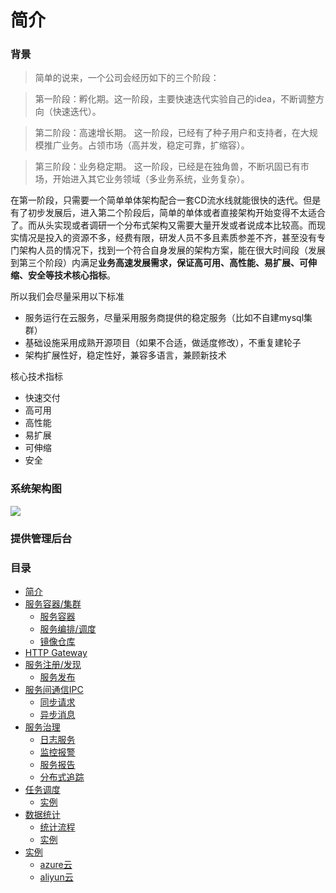 # 简介

### 背景

> 简单的说来，一个公司会经历如下的三个阶段：

> 第一阶段：孵化期。这一阶段，主要快速迭代实验自己的idea，不断调整方向（快速迭代）。

> 第二阶段：高速增长期。 这一阶段，已经有了种子用户和支持者，在大规模推广业务。占领市场（高并发，稳定可靠，扩缩容）。

> 第三阶段：业务稳定期。 这一阶段，已经是在独角兽，不断巩固已有市场，开始进入其它业务领域（多业务系统，业务复杂）。

在第一阶段，只需要一个简单单体架构配合一套CD流水线就能很快的迭代。但是有了初步发展后，进入第二个阶段后，简单的单体或者直接架构开始变得不太适合了。而从头实现或者调研一个分布式架构又需要大量开发或者说成本比较高。而现实情况是投入的资源不多，经费有限，研发人员不多且素质参差不齐，甚至没有专门架构人员的情况下，找到一个符合自身发展的架构方案，能在很大时间段（发展到第三个阶段）内满足**业务高速发展需求，保证高可用、高性能、易扩展、可伸缩、安全等技术核心指标**。

所以我们会尽量采用以下标准

- 服务运行在云服务，尽量采用服务商提供的稳定服务（比如不自建mysql集群）
- 基础设施采用成熟开源项目（如果不合适，做适度修改），不重复建轮子
- 架构扩展性好，稳定性好，兼容多语言，兼顾新技术

核心技术指标

* 快速交付
* 高可用
* 高性能
* 易扩展
* 可伸缩
* 安全

### 系统架构图
![](http://on-img.com/chart_image/5965c5d7e4b068b0a2445177.png)

### 提供管理后台

### 目录

* [简介](README.md)
* [服务容器/集群](docker.md)
  * [服务容器](docker/docker.md)
  * [服务编排/调度](docker/swarm.md)
  * [镜像仓库](docker/dockerhub.md)
* [HTTP Gateway](api-gateway.md)
* [服务注册/发现](consul.md)
  * [服务发布](service/deploy.md)
* [服务间通信IPC](ipc.md)
  * [同步请求](ipc/rest.md)
  * [异步消息](ipc/mq.md)
* [服务治理](service.md)
  * [日志服务](service/log.md)
  * [监控报警](service/monitor.md)
  * [服务报告](service/report.md)
  * [分布式追踪](service/trace.md)
* [任务调度](job.md)
  * [实例](job/example.md)
* [数据统计](stat.md)
  * [统计流程](stat/flow.md)
  * [实例](stat/example.md)
* [实例](example.md)
  * [azure云](example/azure.md)
  * [aliyun云](example/aliyun.md)


